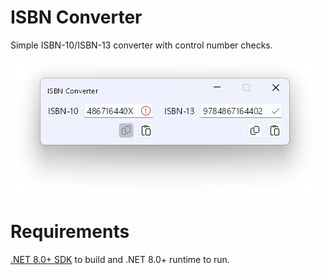 # ISBN Converter
Simple ISBN-10/ISBN-13 converter with control number checks.

<picture>
  <source media="(prefers-color-scheme: dark)" srcset="./screenshot_d.png">
  <source media="(prefers-color-scheme: light)" srcset="./screenshot.png">
  <img alt="Screenshot" src="screenshot.png">
</picture>

# Requirements
[.NET 8.0+ SDK](https://dotnet.microsoft.com/download) to build and .NET 8.0+ runtime to run.
